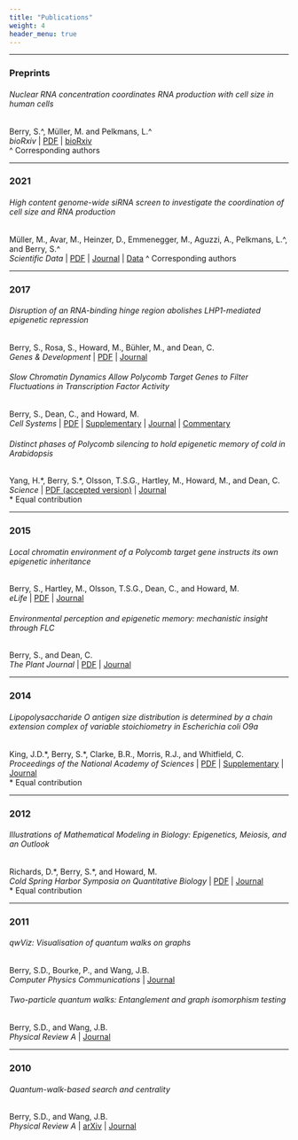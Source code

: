 ```yaml
---
title: "Publications"
weight: 4
header_menu: true
---
```


---

### Preprints

###### Nuclear RNA concentration coordinates RNA production with cell size in human cells
Berry, S.^, Müller, M. and Pelkmans, L.^  
*bioRxiv*
| [PDF](https://www.biorxiv.org/content/10.1101/2021.05.17.444432v1.full.pdf)
| [bioRxiv](https://doi.org/10.1101/2021.05.17.444432)  
^ Corresponding authors

---

### 2021

###### High content genome-wide siRNA screen to investigate the coordination of cell size and RNA production
Müller, M., Avar, M., Heinzer, D., Emmenegger, M., Aguzzi, A., Pelkmans, L.^, and Berry, S.^  
*Scientific Data*
| [PDF](papers/mueller_et_al_sci_data_2021.pdf)
| [Journal](http://dx.doi.org/10.1038/s41597-021-00944-5)
| [Data](https://doi.org/10.17867/10000157)
^ Corresponding authors

---

### 2017

###### Disruption of an RNA-binding hinge region abolishes LHP1-mediated epigenetic repression
Berry, S., Rosa, S., Howard, M., Bühler, M., and Dean, C.  
*Genes & Development*
| [PDF](papers/berry_et_al_genes_dev_2017.pdf)
| [Journal](http://dx.doi.org/10.1101/gad.305227.117)

###### Slow Chromatin Dynamics Allow Polycomb Target Genes to Filter Fluctuations in Transcription Factor Activity
Berry, S., Dean, C., and Howard, M.  
*Cell Systems*
| [PDF](papers/berry_et_al_cell_systems_2017.pdf)
| [Supplementary](papers/berry_et_al_cell_systems_2017_supplementary.pdf)
| [Journal](http://dx.doi.org/10.1016/j.cels.2017.02.013)
| [Commentary](https://doi.org/10.1016/j.cels.2017.04.005)

###### Distinct phases of Polycomb silencing to hold epigenetic memory of cold in Arabidopsis
Yang, H.\*, Berry, S.\*, Olsson, T.S.G., Hartley, M., Howard, M., and Dean, C.  
*Science*
| [PDF (accepted version)](papers/yang_et_al_science_2017.pdf)
| [Journal](http://dx.doi.org/10.1126/science.aan1121)  
\* Equal contribution

---

### 2015

###### Local chromatin environment of a Polycomb target gene instructs its own epigenetic inheritance
Berry, S., Hartley, M., Olsson, T.S.G., Dean, C., and Howard, M.  
*eLife*
| [PDF](papers/berry_et_al_elife_2015.pdf)
| [Journal](http://dx.doi.org/10.7554/elife.07205)

###### Environmental perception and epigenetic memory: mechanistic insight through *FLC*
Berry, S., and Dean, C.  
*The Plant Journal*
| [PDF](papers/berry_and_dean_plant_journal_2015.pdf)
| [Journal](http://dx.doi.org/10.1111/tpj.12869)

---

### 2014

###### Lipopolysaccharide O antigen size distribution is determined by a chain extension complex of variable stoichiometry in Escherichia coli O9a
King, J.D.\*, Berry, S.\*, Clarke, B.R., Morris, R.J., and Whitfield, C.  
*Proceedings of the National Academy of Sciences*
| [PDF](papers/king_et_al_pnas_2014.pdf)
| [Supplementary](papers/king_et_al_pnas_2014_supplementary.pdf)
| [Journal](http://dx.doi.org/10.1073/pnas.1400814111)  
\* Equal contribution

---

### 2012

###### Illustrations of Mathematical Modeling in Biology: Epigenetics, Meiosis, and an Outlook
Richards, D.\*, Berry, S.\*, and Howard, M.  
*Cold Spring Harbor Symposia on Quantitative Biology*
| [PDF](papers/richards_et_al_cshs_2012.pdf)
| [Journal](http://dx.doi.org/10.1101/sqb.2013.77.015941)  
\* Equal contribution

---

### 2011

###### qwViz: Visualisation of quantum walks on graphs
Berry, S.D., Bourke, P., and Wang, J.B.  
*Computer Physics Communications*
| [Journal](http://dx.doi.org/10.1016/j.cpc.2011.06.002)

###### Two-particle quantum walks: Entanglement and graph isomorphism testing
Berry, S.D., and Wang, J.B.  
*Physical Review A*
| [Journal](http://dx.doi.org/10.1103/physreva.83.042317)
<!--- [PDF](papers/berry_et_al_pra_2011.pdf) --->

---

### 2010

###### Quantum-walk-based search and centrality
Berry, S.D., and Wang, J.B.  
*Physical Review A*
| [arXiv](https://arxiv.org/abs/1010.0764)
| [Journal](http://dx.doi.org/10.1103/physreva.82.042333)
<!--- | [PDF](papers/berry_et_al_pra_2010.pdf) --->
